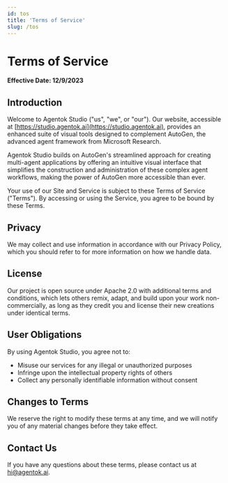 ```yaml
---
id: tos
title: 'Terms of Service'
slug: /tos
---
```


# Terms of Service

**Effective Date: 12/9/2023**

## Introduction

Welcome to Agentok Studio ("us", "we", or "our"). Our website, accessible at [https://studio.agentok.ai](https://studio.agentok.ai), provides an enhanced suite of visual tools designed to complement AutoGen, the advanced agent framework from Microsoft Research.

Agentok Studio builds on AutoGen's streamlined approach for creating multi-agent applications by offering an intuitive visual interface that simplifies the construction and administration of these complex agent workflows, making the power of AutoGen more accessible than ever.

Your use of our Site and Service is subject to these Terms of Service ("Terms"). By accessing or using the Service, you agree to be bound by these Terms.

## Privacy

We may collect and use information in accordance with our Privacy Policy, which you should refer to for more information on how we handle data.

## License

Our project is open source under Apache 2.0 with additional terms and conditions, which lets others remix, adapt, and build upon your work non-commercially, as long as they credit you and license their new creations under identical terms.

## User Obligations

By using Agentok Studio, you agree not to:

- Misuse our services for any illegal or unauthorized purposes
- Infringe upon the intellectual property rights of others
- Collect any personally identifiable information without consent

## Changes to Terms

We reserve the right to modify these terms at any time, and we will notify you of any material changes before they take effect.

## Contact Us

If you have any questions about these terms, please contact us at [hi@agentok.ai](mailto:hi@agentok.ai).
